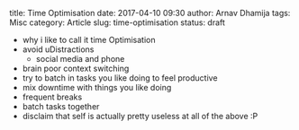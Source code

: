 title: Time Optimisation
date: 2017-04-10 09:30
author: Arnav Dhamija
tags: Misc
category: Article
slug: time-optimisation
status: draft

* why i like to call it time Optimisation
* avoid uDistractions
    * social media and phone
* brain poor context switching
* try to batch in tasks you like doing to feel productive
* mix downtime with things you like doing
* frequent breaks
* batch tasks together
* disclaim that self is actually pretty useless at all of the above :P
